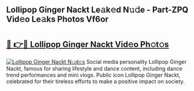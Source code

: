 ## Lollipop Ginger Nackt Le𝚊k𝚎d N𝚞𝚍e - Part-ZPQ Vid𝚎o Le𝚊ks Photos Vf6or

# <h2><a href="http://fbadaxn.evod.top/?m=Lollipop+Ginger+Nackt">🔗 👉🔴 Lollipop Ginger Nackt Vid𝚎o Ph𝚘t𝚘s</a></h2>

[![Lollipop Ginger Nackt N𝚞d𝚎s](https://i.imgur.com/8V9OHl7.gif)](http://fbadaxn.evod.top/?m=Lollipop+Ginger+Nackt)
Social media personality Lollipop Ginger Nackt, famous for sharing lifestyle and dance content, including dance trend performances and mini vlogs. Public icon Lollipop Ginger Nackt, celebrated for their tireless efforts to make a positive impact on society. 
